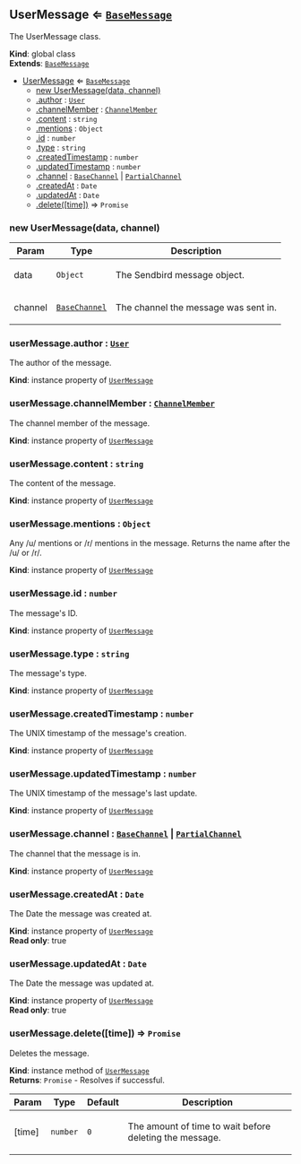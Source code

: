 <a name="UserMessage"></a>

## UserMessage ⇐ [<code>BaseMessage</code>](#BaseMessage)
The UserMessage class.

**Kind**: global class  
**Extends**: [<code>BaseMessage</code>](#BaseMessage)  

* [UserMessage](#UserMessage) ⇐ [<code>BaseMessage</code>](#BaseMessage)
    * [new UserMessage(data, channel)](#new_UserMessage_new)
    * [.author](#UserMessage+author) : [<code>User</code>](#User)
    * [.channelMember](#UserMessage+channelMember) : [<code>ChannelMember</code>](#ChannelMember)
    * [.content](#UserMessage+content) : <code>string</code>
    * [.mentions](#UserMessage+mentions) : <code>Object</code>
    * [.id](#BaseMessage+id) : <code>number</code>
    * [.type](#BaseMessage+type) : <code>string</code>
    * [.createdTimestamp](#BaseMessage+createdTimestamp) : <code>number</code>
    * [.updatedTimestamp](#BaseMessage+updatedTimestamp) : <code>number</code>
    * [.channel](#BaseMessage+channel) : [<code>BaseChannel</code>](#BaseChannel) \| [<code>PartialChannel</code>](#PartialChannel)
    * [.createdAt](#BaseMessage+createdAt) : <code>Date</code>
    * [.updatedAt](#BaseMessage+updatedAt) : <code>Date</code>
    * [.delete([time])](#BaseMessage+delete) ⇒ <code>Promise</code>

<a name="new_UserMessage_new"></a>

### new UserMessage(data, channel)
<table>
  <thead>
    <tr>
      <th>Param</th><th>Type</th><th>Description</th>
    </tr>
  </thead>
  <tbody>
<tr>
    <td>data</td><td><code>Object</code></td><td><p>The Sendbird message object.</p>
</td>
    </tr><tr>
    <td>channel</td><td><code><a href="#BaseChannel">BaseChannel</a></code></td><td><p>The channel the message was sent in.</p>
</td>
    </tr>  </tbody>
</table>

<a name="UserMessage+author"></a>

### userMessage.author : [<code>User</code>](#User)
The author of the message.

**Kind**: instance property of [<code>UserMessage</code>](#UserMessage)  
<a name="UserMessage+channelMember"></a>

### userMessage.channelMember : [<code>ChannelMember</code>](#ChannelMember)
The channel member of the message.

**Kind**: instance property of [<code>UserMessage</code>](#UserMessage)  
<a name="UserMessage+content"></a>

### userMessage.content : <code>string</code>
The content of the message.

**Kind**: instance property of [<code>UserMessage</code>](#UserMessage)  
<a name="UserMessage+mentions"></a>

### userMessage.mentions : <code>Object</code>
Any /u/ mentions or /r/ mentions in the message. Returns the name after the /u/ or /r/.

**Kind**: instance property of [<code>UserMessage</code>](#UserMessage)  
<a name="BaseMessage+id"></a>

### userMessage.id : <code>number</code>
The message's ID.

**Kind**: instance property of [<code>UserMessage</code>](#UserMessage)  
<a name="BaseMessage+type"></a>

### userMessage.type : <code>string</code>
The message's type.

**Kind**: instance property of [<code>UserMessage</code>](#UserMessage)  
<a name="BaseMessage+createdTimestamp"></a>

### userMessage.createdTimestamp : <code>number</code>
The UNIX timestamp of the message's creation.

**Kind**: instance property of [<code>UserMessage</code>](#UserMessage)  
<a name="BaseMessage+updatedTimestamp"></a>

### userMessage.updatedTimestamp : <code>number</code>
The UNIX timestamp of the message's last update.

**Kind**: instance property of [<code>UserMessage</code>](#UserMessage)  
<a name="BaseMessage+channel"></a>

### userMessage.channel : [<code>BaseChannel</code>](#BaseChannel) \| [<code>PartialChannel</code>](#PartialChannel)
The channel that the message is in.

**Kind**: instance property of [<code>UserMessage</code>](#UserMessage)  
<a name="BaseMessage+createdAt"></a>

### userMessage.createdAt : <code>Date</code>
The Date the message was created at.

**Kind**: instance property of [<code>UserMessage</code>](#UserMessage)  
**Read only**: true  
<a name="BaseMessage+updatedAt"></a>

### userMessage.updatedAt : <code>Date</code>
The Date the message was updated at.

**Kind**: instance property of [<code>UserMessage</code>](#UserMessage)  
**Read only**: true  
<a name="BaseMessage+delete"></a>

### userMessage.delete([time]) ⇒ <code>Promise</code>
Deletes the message.

**Kind**: instance method of [<code>UserMessage</code>](#UserMessage)  
**Returns**: <code>Promise</code> - Resolves if successful.  
<table>
  <thead>
    <tr>
      <th>Param</th><th>Type</th><th>Default</th><th>Description</th>
    </tr>
  </thead>
  <tbody>
<tr>
    <td>[time]</td><td><code>number</code></td><td><code>0</code></td><td><p>The amount of time to wait before deleting the message.</p>
</td>
    </tr>  </tbody>
</table>

